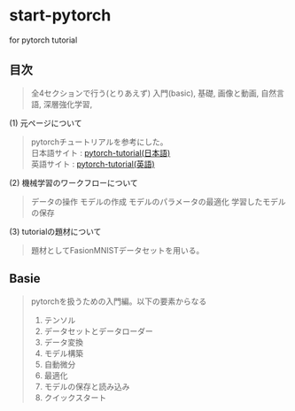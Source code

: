 # start-pytorch
for pytorch tutorial

## 目次
> 全4セクションで行う(とりあえず)
> 入門(basic), 基礎, 画像と動画, 自然言語, 深層強化学習,

(1) 元ページについて
> pytorchチュートリアルを参考にした。  
> 日本語サイト : [pytorch-tutorial(日本語)](https://yutaroogawa.github.io/pytorch_tutorials_jp/)  
> 英語サイト : [pytorch-tutorial(英語)](https://pytorch.org/tutorials/index.html) 


(2) 機械学習のワークフローについて
> データの操作
> モデルの作成
> モデルのパラメータの最適化
> 学習したモデルの保存

(3) tutorialの題材について
> 題材としてFasionMNISTデータセットを用いる。

## Basie
>  pytorchを扱うための入門編。以下の要素からなる
> 1. テンソル
> 2. データセットとデータローダー
> 3. データ変換
> 4. モデル構築
> 5. 自動微分
> 6. 最適化
> 7. モデルの保存と読み込み
> 8. クイックスタート

